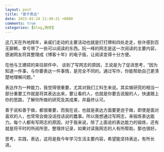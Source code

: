 ```yaml
---
layout: post
title: "善于表达"
date: 2015-02-24 11:49:21 +0800
comments: true
categories: [blog,随想]
---
```

这几天在外地拜年，亲戚们走动的主要活动也就是打打牌和四处走走，些许感到百无聊赖，幸亏带了一些可以阅读的东西。阮一峰的网志是这一次阅读的主要内容，感谢网友将其整理成《博客十年》的电子版，让阅读变得十分方便。
<!--more-->

在他与王建硕的来往邮件中， 谈到了写网志的原因，王说是为了促进思考，“因为知道一件事，与你要表达一件事情，是完全不同的。通过写作，你能帮助自己更清楚地理解问题。”

表达作为一种能力，我觉得很重要，尤其对我们工科生来说。其实做研究的相当一部分重要工作就是将其表达出来，要让看的人，也就是你要去说服的人，快速跟上你的思路，了解你所做的研究及其成果，并最终认可。

善于说和善于做，都很重要，而我在说，也就是表达方面要更逊于做，即使是面对喜欢的人，也常常会做没话找话说的蠢事。所以我想通过写网志，来锻炼表达能力。每个人都有写网志的原因，对于我来说，除了上面说的表达能力的锻炼，还有就是将平时的所阅所思，整理并记录，如果对读我网志的人有所帮助，那也很好。

思考，实践，表达，这将是我今年学习生活主要内容，希望能坚持表达，有所长进。
